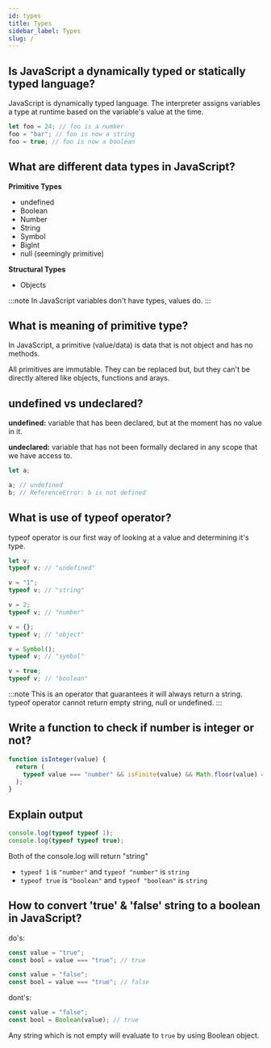```yaml
---
id: types
title: Types
sidebar_label: Types
slug: /
---
```


## Is JavaScript a dynamically typed or statically typed language?

JavaScript is dynamically typed language. The interpreter assigns variables a type at runtime based on the variable's value at the time.

```js
let foo = 24; // foo is a number
foo = "bar"; // foo is now a string
foo = true; // foo is now a boolean
```

## What are different data types in JavaScript?

**Primitive Types**

- undefined
- Boolean
- Number
- String
- Symbol
- BigInt
- null (seemingly primitive)

**Structural Types**

- Objects

:::note
In JavaScript variables don't have types, values do.
:::

## What is meaning of primitive type?

In JavaScript, a primitive (value/data) is data that is not object and has no methods.

All primitives are immutable. They can be replaced but, but they can't be directly altered like objects, functions and arays.

## undefined vs undeclared?

**undefined:** variable that has been declared, but at the moment has no value in it.

**undeclared:** variable that has not been formally declared in any scope that we have access to.

```js
let a;

a; // undefined
b; // ReferenceError: b is not defined
```

## What is use of typeof operator?

typeof operator is our first way of looking at a value and determining it's type.

```js
let v;
typeof v; // "undefined"

v = "1";
typeof v; // "string"

v = 2;
typeof v; // "number"

v = {};
typeof v; // "object"

v = Symbol();
typeof v; // "symbol"

v = true;
typeof v; // "boolean"
```

:::note
This is an operator that guarantees it will always return a string. typeof operator cannot return empty string, null or undefined.
:::

## Write a function to check if number is integer or not?

```js
function isInteger(value) {
  return (
    typeof value === "number" && isFinite(value) && Math.floor(value) === value;
  );
}
```

## Explain output

```jsx
console.log(typeof typeof 1);
console.log(typeof typeof true);
```

Both of the console.log will return "string"

- `typeof 1` is `"number"` and `typeof "number"` is `string`
- `typeof true` is `"boolean"` and `typeof "boolean"` is `string`

## How to convert 'true' & 'false' string to a boolean in JavaScript?

do's:

```js
const value = "true";
const bool = value === "true"; // true

const value = "false";
const bool = value === "true"; // false
```

dont's:

```js
const value = "false";
const bool = Boolean(value); // true
```

Any string which is not empty will evaluate to `true` by using Boolean object.
